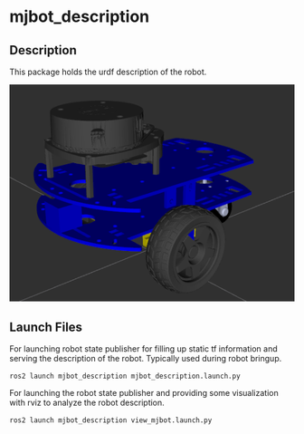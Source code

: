 # mjbot_description

## Description
This package holds the urdf description of the robot.

<img src="docs/robot_rviz.png">

## Launch Files

For launching robot state publisher for filling up static tf information and serving the description of the robot. Typically used during robot bringup.
```
ros2 launch mjbot_description mjbot_description.launch.py
```

For launching the robot state publisher and providing some visualization with rviz to analyze the robot description.
```
ros2 launch mjbot_description view_mjbot.launch.py
```


